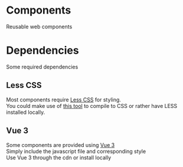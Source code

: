 # Components
Reusable web components
# Dependencies
Some required dependencies
## Less CSS
Most components require [Less CSS](https://lesscss.org/) for styling.<br>
You could make use of [this tool](https://jsonformatter.org/less-to-css) to compile to CSS or rather have LESS installed locally.

## Vue 3
Some components are provided using [Vue 3](https://v3.vuejs.org/guide/introduction.html) <br>Simply include the javascript file and corresponding style<br>
Use Vue 3 through the cdn or install locally


